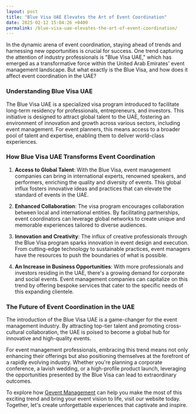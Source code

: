 ```yaml
---
layout: post
title: "Blue Visa UAE Elevates the Art of Event Coordination"
date: 2025-02-12 15:04:26 +0400
permalink: /blue-visa-uae-elevates-the-art-of-event-coordination/
---
```



In the dynamic arena of event coordination, staying ahead of trends and harnessing new opportunities is crucial for success. One trend capturing the attention of industry professionals is "Blue Visa UAE," which has emerged as a transformative force within the United Arab Emirates' event management landscape. But what exactly is the Blue Visa, and how does it affect event coordination in the UAE?

### Understanding Blue Visa UAE

The Blue Visa UAE is a specialized visa program introduced to facilitate long-term residency for professionals, entrepreneurs, and investors. This initiative is designed to attract global talent to the UAE, fostering an environment of innovation and growth across various sectors, including event management. For event planners, this means access to a broader pool of talent and expertise, enabling them to deliver world-class experiences.

### How Blue Visa UAE Transforms Event Coordination

1. **Access to Global Talent**: With the Blue Visa, event management companies can bring in international experts, renowned speakers, and performers, enriching the quality and diversity of events. This global influx fosters innovative ideas and practices that can elevate the standard of events in the UAE.

2. **Enhanced Collaboration**: The visa program encourages collaboration between local and international entities. By facilitating partnerships, event coordinators can leverage global networks to create unique and memorable experiences tailored to diverse audiences.

3. **Innovation and Creativity**: The influx of creative professionals through the Blue Visa program sparks innovation in event design and execution. From cutting-edge technology to sustainable practices, event managers have the resources to push the boundaries of what is possible.

4. **An Increase in Business Opportunities**: With more professionals and investors residing in the UAE, there's a growing demand for corporate and social events. Event management companies can capitalize on this trend by offering bespoke services that cater to the specific needs of this expanding clientele.

### The Future of Event Coordination in the UAE

The introduction of the Blue Visa UAE is a game-changer for the event management industry. By attracting top-tier talent and promoting cross-cultural collaboration, the UAE is poised to become a global hub for innovative and high-quality events.

For event management professionals, embracing this trend means not only enhancing their offerings but also positioning themselves at the forefront of a rapidly evolving industry. Whether you're planning a corporate conference, a lavish wedding, or a high-profile product launch, leveraging the opportunities presented by the Blue Visa can lead to extraordinary outcomes.

To explore how [Gevent Management](https://geventm.com/) can help you make the most of this exciting trend and bring your event vision to life, visit our website today. Together, let's create unforgettable experiences that captivate and inspire.